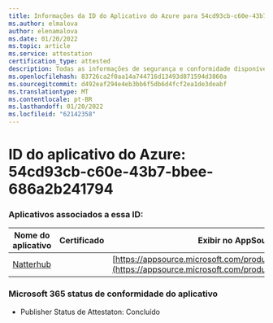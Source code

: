 ```yaml
---
title: Informações da ID do Aplicativo do Azure para 54cd93cb-c60e-43b7-bbee-686a2b241794
ms.author: elmalova
author: elenamalova
ms.date: 01/20/2022
ms.topic: article
ms.service: attestation
certification_type: attested
description: Todas as informações de segurança e conformidade disponíveis para 54cd93cb-c60e-43b7-bbee-686a2b241794.
ms.openlocfilehash: 83726ca2f0aa14a744716d13493d871594d3860a
ms.sourcegitcommit: d492eaf294e4eb3bb6f5db6d4fcf2ea1de3deabf
ms.translationtype: MT
ms.contentlocale: pt-BR
ms.lasthandoff: 01/20/2022
ms.locfileid: "62142358"
---
```

# <a name="azure-app-id-54cd93cb-c60e-43b7-bbee-686a2b241794"></a>ID do aplicativo do Azure: 54cd93cb-c60e-43b7-bbee-686a2b241794


### <a name="apps-associated-with-this-id"></a>Aplicativos associados a essa ID:
| **Nome do aplicativo** | **Certificado** | **Exibir no AppSource** |
|--------------|---------------|-----------------------|
| [Natterhub](https://docs.microsoft.com/microsoft-365-app-certification/forward/WA200003420) |  | [https://appsource.microsoft.com/product/office/WA200003420](https://appsource.microsoft.com/product/office/WA200003420) |

### <a name="microsoft-365-app-compliance-status"></a>Microsoft 365 status de conformidade do aplicativo
- Publisher Status de Attestaton: Concluído
